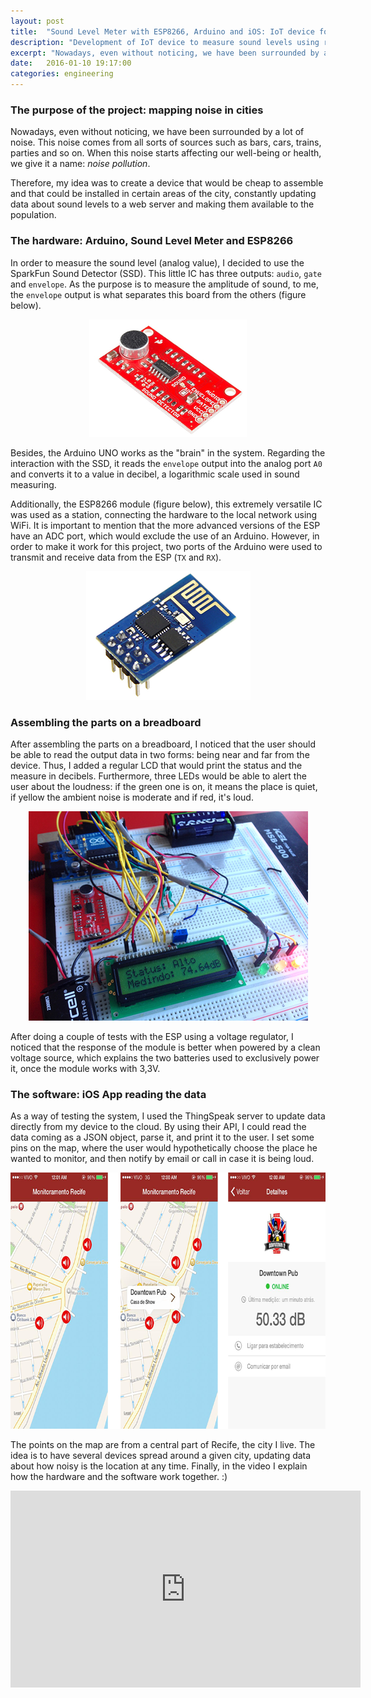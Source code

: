 ```yaml
---
layout: post
title:  "Sound Level Meter with ESP8266, Arduino and iOS: IoT device for sound monitoring"
description: "Development of IoT device to measure sound levels using remote monitoring with iOS app."
excerpt: "Nowadays, even without noticing, we have been surrounded by a lot of noise. This noise comes from all sorts of sources such as bars, cars, trains, parties and so on. When this noise starts affecting our well-being or health, we give it a name: *noise pollution*. Therefore, my idea was to create a device that [...]"
date:   2016-01-10 19:17:00
categories: engineering
---
```


### **The purpose of the project: mapping noise in cities**

Nowadays, even without noticing, we have been surrounded by a lot of noise. This noise comes from all sorts of sources such as bars, cars, trains, parties and so on. When this noise starts affecting our well-being or health, we give it a name: *noise pollution*. 

Therefore, my idea was to create a device that would be cheap to assemble and that could be installed in certain areas of the city, constantly updating data about sound levels to a web server and making them available to the population.

### **The hardware: Arduino, Sound Level Meter and ESP8266**

In order to measure the sound level (analog value), I decided to use the SparkFun Sound Detector (SSD). This little IC has three outputs: `audio`, `gate` and `envelope`. As the purpose is to measure the amplitude of sound, to me, the `envelope` output is what separates this board from the others (figure below). 

<div style="text-align:center" markdown="1">
<img src="/img/spark.jpg" width="252" height="188" class="img-responsive center-block" />
</div>

Besides, the Arduino UNO works as the "brain" in the system. Regarding the interaction with the SSD, it reads the `envelope` output into the analog port `A0` and converts it to a value in decibel, a logarithmic scale used in sound measuring.

Additionally, the ESP8266 module (figure below), this extremely versatile IC was used as a station, connecting the hardware to the local network using WiFi. It is important to mention that the more advanced versions of the ESP have an ADC port, which would exclude the use of an Arduino. However, in order to make it work for this project, two ports of the Arduino were used to transmit and receive data from the ESP (`TX` and `RX`). 

<div style="text-align:center" markdown="1">
<img src="/img/esp.png" width="263" height="206" class="img-responsive center-block" />
</div>

### **Assembling the parts on a breadboard**

After assembling the parts on a breadboard, I noticed that the user should be able to read the output data in two forms: being near and far from the device. Thus, I added a regular LCD that would print the status and the measure in decibels. 
Furthermore, three LEDs would be able to alert the user about the loudness: if the green one is on, it means the place is quiet, if yellow the ambient noise is moderate and if red, it's loud.

<!-- <br/>
<img src="./static/img/slm.png" width="512" height="401" class="img-responsive center-block" />
<br/> -->

<div style="text-align:center" markdown="1">
<img src="/img/alto.png" width="447" height="335" class="img-responsive center-block" />
</div>


After doing a couple of tests with the ESP using a voltage regulator, I noticed that the response of the module is better when powered by a clean voltage source, which explains the two batteries used to exclusively power it, once the module works with 3,3V.

### **The software: iOS App reading the data**

As a way of testing the system, I used the ThingSpeak server to update data directly from my device to the cloud. By using their API, I could read the data coming as a JSON object, parse it, and print it to the user. I set some pins on the map, where the user would hypothetically choose the place he wanted to monitor, and then notify by email or call in case it is being loud.

<div style="text-align:center" markdown="1">
<img src="/img/print2.png" width="748" height="410" class="img-responsive center-block" />
</div>

The points on the map are from a central part of Recife, the city I live. The idea is to have several devices spread around a given city, updating data about how noisy is the location at any time. Finally, in the video I explain how the hardware and the software work together. :)

<div style="text-align:center" markdown="1" class="img-responsive">
<iframe width="560" height="315" src="https://www.youtube.com/embed/G-qB4gLC1Ag" class ="center-block" frameborder="0" allowfullscreen></iframe>
</div>
<!--<style>.videoWrapper {position: relative;padding-bottom: 56.25%; /* 16:9 */padding-top: 25px;height: 0;}.videoWrapper iframe {position: absolute;top: 0;left: 0;width: 100%;height: 100%;}</style><div class='videoWrapper'><iframe width="560" height="315" src='http://www.youtube.com/embed/G-qB4gLC1Ag' frameborder='0' allowfullscreen></iframe></div>-->






